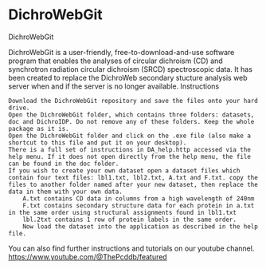 # DichroWebGit
DichroWebGit

DichroWebGit is a user-friendly, free-to-download-and-use software program that enables the analyses of circular dichroism (CD) and synchrotron radiation circular dichroism (SRCD) spectroscopic data. It has been created to replace the DichroWeb secondary stucture analysis web server when and if the server is no longer available.
Instructions

    Download the DichroWebGit repository and save the files onto your hard drive.
    Open the DichroWebGit folder, which contains three folders: datasets, doc and DichroIDP. Do not remove any of these folders. Keep the whole package as it is.
    Open the DichroWebGit folder and click on the .exe file (also make a shortcut to this file and put it on your desktop).
    There is a full set of instructions in DA_help.http accessed via the help menu. If it does not open directly from the help menu, the file can be found in the doc folder.
    If you wish to create your own dataset open a dataset files which contain four text files: lbl1.txt, lbl2.txt, A.txt and F.txt. copy the files to another folder named after your new dataset, then replace the data in them with your own data.
        A.txt contains CD data in columns from a high wavelength of 240nm
        F.txt contains secondary structure data for each protein in a.txt in the same order using structural assignments found in lbl1.txt
        lbl.2txt contains 1 row of protein labels in the same order.
        Now load the dataset into the application as described in the help file.

You can also find further instructions and tutorials on our youtube channel. https://www.youtube.com/@ThePcddb/featured
